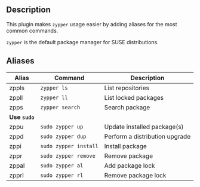 ## Description

This plugin makes `zypper` usage easier by adding aliases for the most
common commands.

`zypper` is the default package manager for SUSE distributions.

## Aliases

| Alias | Command                 | Description                    |
|-------|-------------------------|--------------------------------|
| zppls | `zypper ls`             | List repositories              |
| zppll | `zypper ll`             | List locked packages           |
| zpps  | `zypper search`         | Search package                 |
| **Use `sudo`**                                                   |
| zppu  | `sudo zypper up`        | Update installed package(s)    |
| zppd  | `sudo zypper dup`       | Perform a distribution upgrade |
| zppi  | `sudo zypper install`   | Install package                |
| zppr  | `sudo zypper remove`    | Remove package                 |
| zppal | `sudo zypper al`        | Add package lock               |
| zpprl | `sudo zypper rl`        | Remove package lock            |
